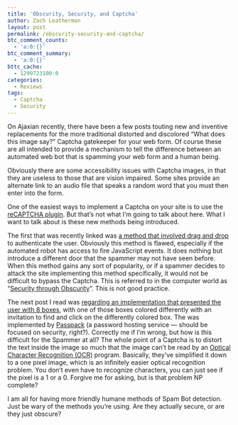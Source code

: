 ```yaml
---
title: 'Obscurity, Security, and Captcha'
author: Zach Leatherman
layout: post
permalink: /obscurity-security-and-captcha/
btc_comment_counts:
  - 'a:0:{}'
btc_comment_summary:
  - 'a:0:{}'
bttc_cache:
  - 1299723100:0
categories:
  - Reviews
tags:
  - Captcha
  - Security
---
```


On Ajaxian recently, there have been a few posts touting new and inventive replacements for the more traditional distorted and discolored “What does this image say?” Captcha gatekeeper for your web form. Of course these are all intended to provide a mechanism to tell the difference between an automated web bot that is spamming your web form and a human being.

Obviously there are some accessibility issues with Captcha images, in that they are useless to those that are vision impaired. Some sites provide an alternate link to an audio file that speaks a random word that you must then enter into the form.

One of the easiest ways to implement a Captcha on your site is to use the [reCAPTCHA plugin][1]. But that’s not what I’m going to talk about here. What I want to talk about is these new methods being introduced.

 [1]: http://recaptcha.net/

The first that was recently linked was [a method that involved drag and drop][2] to authenticate the user. Obviously this method is flawed, especially if the automated robot has access to fire JavaScript events. It does nothing but introduce a different door that the spammer may not have seen before. When this method gains any sort of popularity, or if a spammer decides to attack the site implementing this method specifically, it would not be difficult to bypass the Captcha. This is referred to in the computer world as “[Security through Obscurity][3]“. This is not good practice.

 [2]: http://ajaxian.com/archives/preventing-spam-with-drag-and-drop
 [3]: http://en.wikipedia.org/wiki/Security_through_obscurity

The next post I read was [regarding an implementation that presented the user with 8 boxes][4], with one of those boxes colored differently with an invitation to find and click on the differently colored box. The was implemented by [Passpack][5] (a password hosting service — should be focused on security, right?). Correctly me if I’m wrong, but how is this difficult for the Spammer at all? The whole point of a Captcha is to distort the text inside the image so much that the image can’t be read by an [Optical Character Recognition (OCR)][6] program. Basically, they’ve simplified it down to a one pixel image, which is an infinitely easier optical recognition problem. You don’t even have to recognize characters, you can just see if the pixel is a 1 or a 0. Forgive me for asking, but is that problem NP complete?

 [4]: http://almaer.com/blog/are-you-human
 [5]: http://www.passpack.com/info/home/
 [6]: http://en.wikipedia.org/wiki/Optical_character_recognition

I am all for having more friendly humane methods of Spam Bot detection. Just be wary of the methods you’re using. Are they actually secure, or are they just obscure?